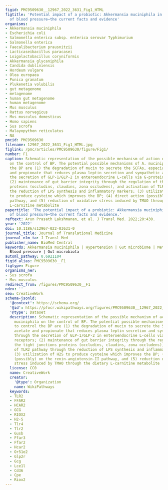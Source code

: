 ```yaml
---
figid: PMC9509630__12967_2022_3631_Fig1_HTML
figtitle: 'Potential impact of a probiotic: Akkermansia muciniphila in the regulation
  of blood pressure—the current facts and evidence'
organisms:
- Akkermansia muciniphila
- Escherichia coli
- Salmonella enterica subsp. enterica serovar Typhimurium
- Salmonella enterica
- Faecalibacterium prausnitzii
- Lacticaseibacillus paracasei
- Loigolactobacillus coryniformis
- Akkermansia glycaniphila
- Candida dubliniensis
- Hordeum vulgare
- Olea europaea
- Punica granatum
- Plukenetia volubilis
- gut metagenome
- metagenome
- human gut metagenome
- human metagenome
- Mus musculus
- Rattus norvegicus
- Mus musculus domesticus
- Homo sapiens
- Sus scrofa
- Malayopython reticulatus
- NA
pmcid: PMC9509630
filename: 12967_2022_3631_Fig1_HTML.jpg
figlink: /pmc/articles/PMC9509630/figure/Fig1/
number: F1
caption: Schematic representation of the possible mechanism of action of A. muciniphila
  on the control of BP. The potential possible mechanisms of A. muciniphila to control
  the BP are (1) the degradation of mucin to secrete the SCFAs, especially acetate
  and propionate that reduces plasma leptin secretion and sympathetic activity through
  the secretion of GLP-1/GLP-2 in enteroendocrine L-cells via G-protein-coupled receptors;
  (2) maintenance of gut barrier integrity through the regulation of the tight junctions
  proteins (occludins, claudins, zona occludens), and activation of TLR2 pathway through
  the reduction of LPS synthesis and inflammatory markers; (3) utilization of H2S
  to produce cysteine which improves the BP; (4) direct action (possibly) on the renin-angiotensin-II
  pathway, and (5) reduction of oxidative stress induced by TMAO through the dietary
  L-carnitine metabolite
papertitle: 'The potential impact of a probiotic: Akkermansia muciniphila in the regulation
  of blood pressure—the current facts and evidence.'
reftext: Arun Prasath Lakshmanan, et al. J Transl Med. 2022;20:430.
year: '2022'
doi: 10.1186/s12967-022-03631-0
journal_title: Journal of Translational Medicine
journal_nlm_ta: J Transl Med
publisher_name: BioMed Central
keywords: Akkermansia muciniphila | Hypertension | Gut microbiome | Metagenomic |
  Blood pressure | Gut microbiota
automl_pathway: 0.6921104
figid_alias: PMC9509630__F1
figtype: Figure
organisms_ner:
- Sus scrofa
- Mus musculus
redirect_from: /figures/PMC9509630__F1
ndex: ''
seo: CreativeWork
schema-jsonld:
  '@context': https://schema.org/
  '@id': https://pfocr.wikipathways.org/figures/PMC9509630__12967_2022_3631_Fig1_HTML.html
  '@type': Dataset
  description: Schematic representation of the possible mechanism of action of A.
    muciniphila on the control of BP. The potential possible mechanisms of A. muciniphila
    to control the BP are (1) the degradation of mucin to secrete the SCFAs, especially
    acetate and propionate that reduces plasma leptin secretion and sympathetic activity
    through the secretion of GLP-1/GLP-2 in enteroendocrine L-cells via G-protein-coupled
    receptors; (2) maintenance of gut barrier integrity through the regulation of
    the tight junctions proteins (occludins, claudins, zona occludens), and activation
    of TLR2 pathway through the reduction of LPS synthesis and inflammatory markers;
    (3) utilization of H2S to produce cysteine which improves the BP; (4) direct action
    (possibly) on the renin-angiotensin-II pathway, and (5) reduction of oxidative
    stress induced by TMAO through the dietary L-carnitine metabolite
  license: CC0
  name: CreativeWork
  creator:
    '@type': Organization
    name: WikiPathways
  keywords:
  - TLR2
  - FFAR2
  - HCAR2
  - GCG
  - RIOX2
  - H2-S
  - Tlr4
  - Tlr2
  - Gusb
  - Ffar3
  - Ffar2
  - Hcar2
  - Or51e2
  - Glp2r
  - Gcg
  - Lce1l
  - Cd36
  - Cpe
  - Riox2
---
```

